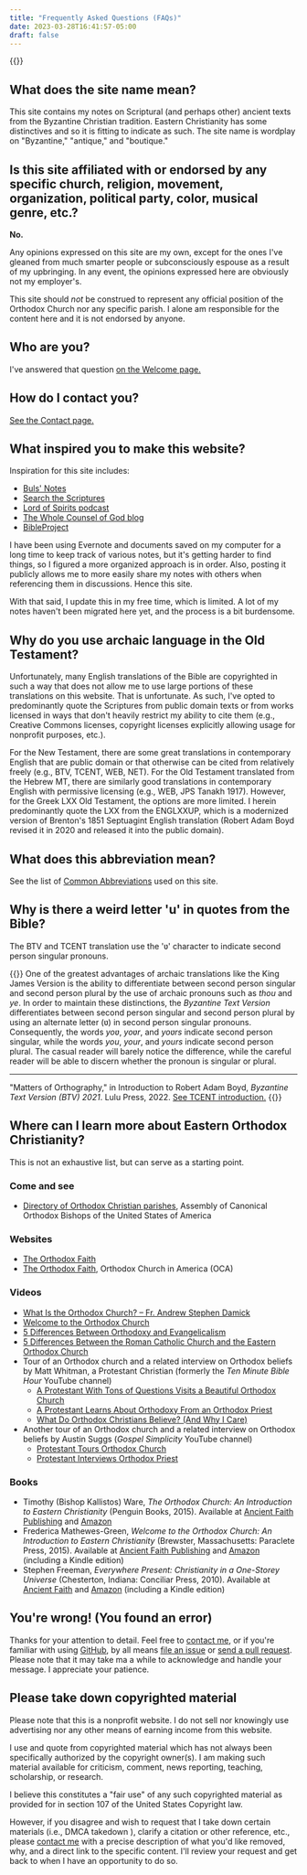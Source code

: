 ```yaml
---
title: "Frequently Asked Questions (FAQs)"
date: 2023-03-28T16:41:57-05:00
draft: false
---
```


{{<toc>}}

## What does the site name mean?

This site contains my notes on Scriptural (and perhaps other) ancient texts from the Byzantine Christian tradition. Eastern Christianity has some distinctives and so it is fitting to indicate as such. The site name is wordplay on "Byzantine," "antique," and "boutique."

## Is this site affiliated with or endorsed by any specific church, religion, movement, organization, political party, color, musical genre, etc.?

**No.**

Any opinions expressed on this site are my own, except for the ones I've gleaned from much smarter people or subconsciously espouse as a result of my upbringing. In any event, the opinions expressed here are obviously not my employer's.

This site should *not* be construed to represent any official position of the Orthodox Church nor any specific parish. I alone am responsible for the content here and it is not endorsed by anyone.

## Who are you?

I've answered that question [on the Welcome page.](/welcome/#who-are-you)

## How do I contact you?

[See the Contact page.](/contact)

## What inspired you to make this website?

Inspiration for this site includes:

- [Buls' Notes](http://pericope.org/buls-notes/index.html)
- [Search the Scriptures](https://orthodoxbiblestudy.info)
- [Lord of Spirits podcast](https://www.ancientfaith.com/podcasts/lordofspirits)
- [The Whole Counsel of God blog](https://blogs.ancientfaith.com/wholecounsel/)
- [BibleProject](https://bibleproject.com)

I have been using Evernote and documents saved on my computer for a long time to keep track of various notes, but it's getting harder to find things, so I figured a more organized approach is in order. Also, posting it publicly allows me to more easily share my notes with others when referencing them in discussions. Hence this site.

With that said, I update this in my free time, which is limited. A lot of my notes haven't been migrated here yet, and the process is a bit burdensome.

## Why do you use archaic language in the Old Testament?

Unfortunately, many English translations of the Bible are copyrighted in such a way that does not allow me to use large portions of these translations on this website. That is unfortunate. As such, I've opted to predominantly quote the Scriptures from public domain texts or from works licensed in ways that don't heavily restrict my ability to cite them (e.g., Creative Commons licenses, copyright licenses explicitly allowing usage for nonprofit purposes, etc.). 

For the New Testament, there are some great translations in contemporary English that are public domain or that otherwise can be cited from relatively freely (e.g., BTV, TCENT, WEB, NET). For the Old Testament translated from the Hebrew MT, there are similarly good translations in contemporary English with permissive licensing (e.g., WEB, JPS Tanakh 1917). However, for the Greek LXX Old Testament, the options are more limited. I herein predominantly quote the LXX from the ENGLXXUP, which is a modernized version of Brenton's 1851 Septuagint English translation (Robert Adam Boyd revised it in 2020 and released it into the public domain).

## What does this abbreviation mean?

See the list of [Common Abbreviations](/abbrev) used on this site.

## Why is there a weird letter 'u' in quotes from the Bible?

The BTV and TCENT translation use the 'ʋ' character to indicate second person singular pronouns.

{{<hint type=note icon=gdoc_keyboard_arrow_right title="Quote">}}
One of the greatest advantages of archaic translations like the King James Version is the ability to differentiate between second person singular and second person plural by the use of archaic pronouns such as *thou* and *ye*. In order to maintain these distinctions, the *Byzantine Text Version* differentiates between second person singular and second person plural by using an alternate letter (ʋ) in second person singular pronouns. Consequently, the words *yoʋ*, *yoʋr*, and *yoʋrs* indicate second person singular, while the words *you*, *your*, and *yours* indicate second person plural. The casual reader will barely notice the difference, while the careful reader will be able to discern whether the pronoun is singular or plural.

---
"Matters of Orthography," in Introduction to Robert Adam Boyd, *Byzantine Text Version (BTV) 2021*. Lulu Press, 2022. [See TCENT introduction.](https://ebible.org/engtcent/INT01.htm)
{{</hint>}}

## Where can I learn more about Eastern Orthodox Christianity?

This is not an exhaustive list, but can serve as a starting point.

### Come and see

- [Directory of Orthodox Christian parishes](https://www.assemblyofbishops.org/directories/parishes), Assembly of Canonical Orthodox Bishops of the United States of America

### Websites

- [The Orthodox Faith](https://theorthodoxfaith.com)
- [The Orthodox Faith](https://www.oca.org/orthodoxy/the-orthodox-faith), Orthodox Church in America (OCA)

### Videos

- [What Is the Orthodox Church? – Fr. Andrew Stephen Damick](https://youtu.be/95P744siC7U)
- [Welcome to the Orthodox Church](https://youtube.com/playlist?list=PLxcntdlvObPgDGgBg1mYsUxnfGcyTBKcc)
- [5 Differences Between Orthodoxy and Evangelicalism](https://youtu.be/3MzWnO1VfvY)
- [5 Differences Between the Roman Catholic Church and the Eastern Orthodox Church](https://youtu.be/Qdr7u6IP6sg)
- Tour of an Orthodox church and a related interview on Orthodox beliefs by Matt Whitman, a Protestant Christian (formerly the *Ten Minute Bible Hour* YouTube channel)
  - [A Protestant With Tons of Questions Visits a Beautiful Orthodox Church](https://youtu.be/KX4zpZE-Yqk)
  - [A Protestant Learns About Orthodoxy From an Orthodox Priest](https://youtu.be/PE9TDX_dqOo)
  - [What Do Orthodox Christians Believe? (And Why I Care)](https://youtu.be/aRMsLntuVcQ)
- Another tour of an Orthodox church and a related interview on Orthodox beliefs by Austin Suggs (*Gospel Simplicity* YouTube channel)
  - [Protestant Tours Orthodox Church](https://youtu.be/7uIEYIzArx4)
  - [Protestant Interviews Orthodox Priest](https://youtu.be/bw45OChdnJ4)

### Books

- Timothy (Bishop Kallistos) Ware, *The Orthodox Church: An Introduction to Eastern Christianity* (Penguin Books, 2015). Available at [Ancient Faith Publishing](https://store.ancientfaith.com/the-orthodox-church-ware/) and [Amazon](https://www.amazon.com/Orthodox-Church-Introduction-Eastern-Christianity/dp/014198063X/)
- Frederica Mathewes-Green, *Welcome to the Orthodox Church: An Introduction to Eastern Christianity* (Brewster, Massachusetts: Paraclete Press, 2015). Available at [Ancient Faith Publishing](https://store.ancientfaith.com/welcome) and [Amazon](https://www.amazon.com/Welcome-Orthodox-Church-Introduction-Christianity/dp/1557259216/) (including a Kindle edition)
- Stephen Freeman, *Everywhere Present: Christianity in a One-Storey Universe* (Chesterton, Indiana: Conciliar Press, 2010). Available at [Ancient Faith](https://store.ancientfaith.com/everywhere-present-christianity-in-a-one-storey-universe/) and [Amazon](https://www.amazon.com/Everywhere-Present-Christianity-One-Storey-Universe/dp/1936270102) (including a Kindle edition)

## You're wrong! (You found an error)

Thanks for your attention to detail. Feel free to [contact me](/contact), or if you're familiar with using [GitHub](https://github.com/biblenerd/byzantique-hugo-site-files), by all means [file an issue](https://github.com/biblenerd/byzantique-hugo-site-files/issues) or [send a pull request](https://github.com/biblenerd/byzantique-hugo-site-files/pulls). Please note that it may take ma a while to acknowledge and handle your message. I appreciate your patience.

## Please take down copyrighted material

Please note that this is a nonprofit website. I do not sell nor knowingly use advertising nor any other means of earning income from this website.

I use and quote from copyrighted material which has not always been specifically authorized by the copyright owner(s). I am making such material available for criticism, comment, news reporting, teaching, scholarship, or research.

I believe this constitutes a "fair use" of any such copyrighted material as provided for in section 107 of the United States Copyright law.

However, if you disagree and wish to request that I take down certain materials (i.e., DMCA takedown ), clarify a citation or other reference, etc., please [contact me](/contact) with a precise description of what you'd like removed, why, and a direct link to the specific content. I'll review your request and get back to when I have an opportunity to do so.
